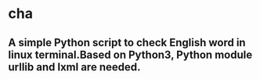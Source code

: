 # cha
## A simple Python script to check English word in linux terminal.Based on Python3, Python module urllib and lxml are needed.
